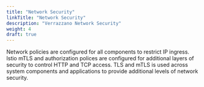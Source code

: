 ```yaml
---
title: "Network Security"
linkTitle: "Network Security"
description: "Verrazzano Network Security"
weight: 4
draft: true
---
```


Network policies are configured for all
 components to restrict IP ingress. Istio mTLS and authorization 
 polices are configured for additional layers of security to control HTTP and TCP
 access. TLS and mTLS is used across system components and applications to provide
 additional levels of network security.
